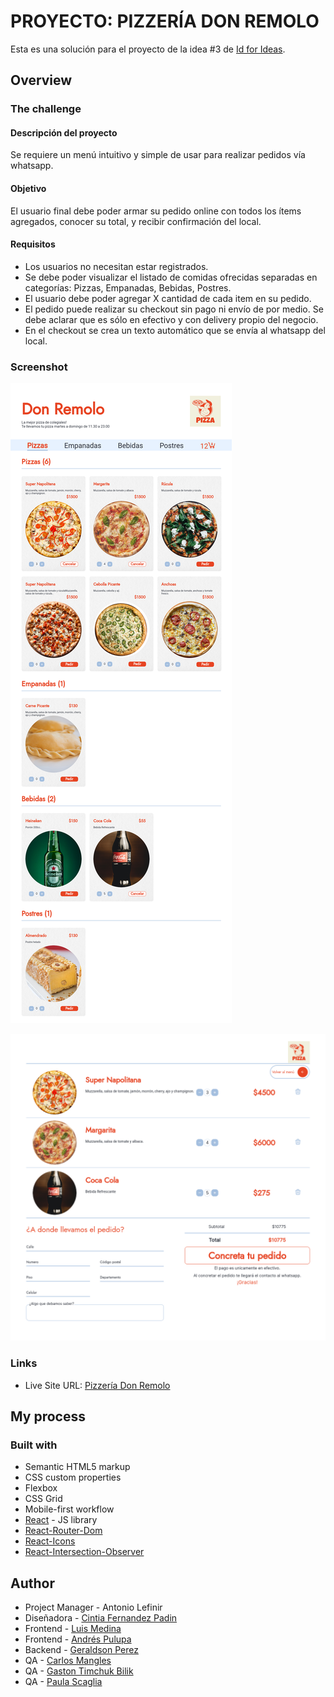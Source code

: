 # PROYECTO: PIZZERÍA DON REMOLO

Esta es una solución para el proyecto de la idea #3 de [Id for Ideas]((https://idforideas.com/)).

## Overview

### The challenge

#### Descripción del proyecto

Se requiere un menú intuitivo y simple de usar para realizar pedidos vía whatsapp.

#### Objetivo

El usuario final debe poder armar su pedido online con todos los ítems agregados,
conocer su total, y recibir confirmación del local.  


#### Requisitos

- Los usuarios no necesitan estar registrados.
- Se debe poder visualizar el listado de comidas ofrecidas separadas en categorías:
Pizzas, Empanadas, Bebidas, Postres.
- El usuario debe poder agregar X cantidad de cada item en su pedido.
- El pedido puede realizar su checkout sin pago ni envío de por medio. Se debe aclarar
que es sólo en efectivo y con delivery propio del negocio.
- En el checkout se crea un texto automático que se envía al whatsapp del local.

### Screenshot

![Home](./photos/home.png)


![Cart](./photos/cart.png)

### Links

- Live Site URL: [Pizzería Don Remolo](https://don-remolo-pizzeria.vercel.app/)

## My process

### Built with

- Semantic HTML5 markup
- CSS custom properties
- Flexbox
- CSS Grid
- Mobile-first workflow
- [React](https://reactjs.org/) - JS library
- [React-Router-Dom](https://reactrouter.com/en/main)
- [React-Icons](https://react-icons.github.io/react-icons/)
- [React-Intersection-Observer](https://react-intersection-observer.vercel.app/)

## Author

- Project Manager - Antonio Lefinir
- Diseñadora - [Cintia Fernandez Padin](https://www.linkedin.com/in/cintia-fernandez-padin-44a60874/)
- Frontend - [Luis Medina](https://www.linkedin.com/in/luis-medina-dev/)
- Frontend - [Andrés Pulupa](https://www.linkedin.com/in/andres-pulupa/)
- Backend - [Geraldson Perez](https://www.linkedin.com/in/geraldsonperez/)
- QA - [Carlos Mangles](https://www.linkedin.com/in/carlosmangles/)
- QA - [Gaston Timchuk Bilik](https://www.linkedin.com/in/gastontimchuk/)
- QA - [Paula Scaglia](https://www.linkedin.com/in/paula-scaglia-qa/) 
